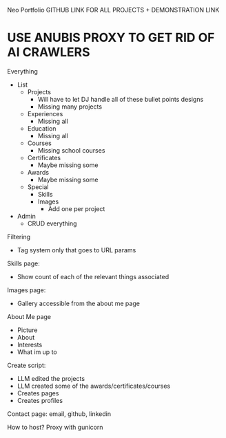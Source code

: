 Neo Portfolio
GITHUB LINK FOR ALL PROJECTS + DEMONSTRATION LINK

# USE ANUBIS PROXY TO GET RID OF AI CRAWLERS

Everything
* List
    * Projects
        * Will have to let DJ handle all of these bullet points designs
        * Missing many projects
    * Experiences
        * Missing all
    * Education
        * Missing all
    * Courses
        * Missing school courses
    * Certificates
        * Maybe missing some
    * Awards
        * Maybe missing some
    * Special
        * Skills
        * Images
            * Add one per project
* Admin
    * CRUD everything

Filtering
* Tag system only that goes to URL params

Skills page:
* Show count of each of the relevant things associated

Images page:
* Gallery accessible from the about me page

About Me page
* Picture
* About
* Interests
* What im up to

Create script:
* LLM edited the projects
* LLM created some of the awards/certificates/courses
* Creates pages
* Creates profiles

Contact page: email, github, linkedin

How to host? Proxy with gunicorn
